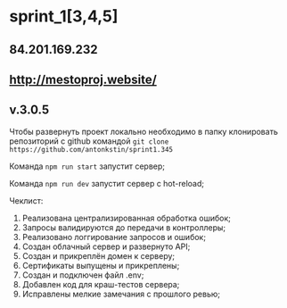# sprint_1[3,4,5]

## 84.201.169.232
## http://mestoproj.website/

## v.3.0.5

Чтобы развернуть проект локально необходимо в папку
клонировать репозиторий с github командой 
`git clone https://github.com/antonkstin/sprint1.345`

Команда `npm run start` запустит сервер;

Команда `npm run dev` запустит сервер с hot-reload;

Чеклист:

1. Реализована централизированная обработка ошибок;
2. Запросы валидируются до передачи в контроллеры;
3. Реализовано логгирование запросов и ошибок;
4. Создан облачный сервер и развернуто API;
5. Создан и прикреплён домен к серверу;
6. Сертификаты выпущены и прикреплены;
7. Создан и подключен файл .env;
8. Добавлен код для краш-тестов сервера;
9. Исправлены мелкие замечания с прошлого ревью;
